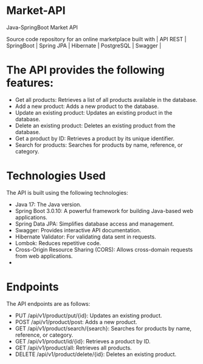 # Market-API
Java-SpringBoot Market API

Source code repository for an online marketplace built with | API REST |  SpringBoot | Spring JPA | Hibernate | PostgreSQL | Swagger |

# The API provides the following features:

- Get all products: Retrieves a list of all products available in the database.
- Add a new product: Adds a new product to the database.
- Update an existing product: Updates an existing product in the database.
- Delete an existing product: Deletes an existing product from the database.
- Get a product by ID: Retrieves a product by its unique identifier.
- Search for products: Searches for products by name, reference, or category.

# Technologies Used

The API is built using the following technologies:

- Java 17: The Java version.
- Spring Boot 3.0.10: A powerful framework for building Java-based web applications.
- Spring Data JPA: Simplifies database access and management.
- Swagger: Provides interactive API documentation.
- Hibernate Validator: For validating data sent in requests.
- Lombok: Reduces repetitive code.
- Cross-Origin Resource Sharing (CORS): Allows cross-domain requests from web applications.
- 
# Endpoints

The API endpoints are as follows:

- PUT /api/v1/product/put/{id}: Updates an existing product.
- POST /api/v1/product/post: Adds a new product.
- GET /api/v1/product/search/{search}: Searches for products by name, reference, or category.
- GET /api/v1/product/id/{id}: Retrieves a product by ID.
- GET /api/v1/product/all: Retrieves all products.
- DELETE /api/v1/product/delete/{id}: Deletes an existing product.






